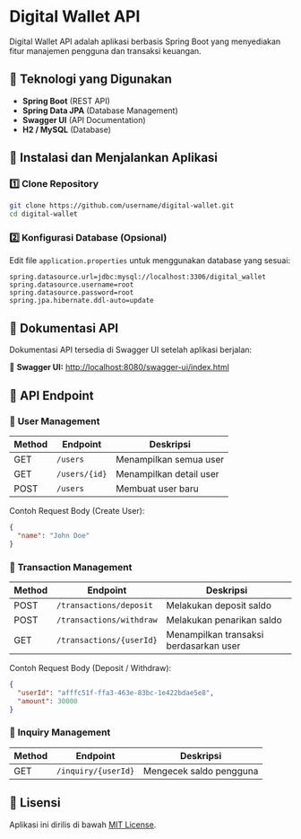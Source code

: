# Digital Wallet API

Digital Wallet API adalah aplikasi berbasis Spring Boot yang menyediakan fitur manajemen pengguna dan transaksi keuangan.

## 🚀 Teknologi yang Digunakan
- **Spring Boot** (REST API)
- **Spring Data JPA** (Database Management)
- **Swagger UI** (API Documentation)
- **H2 / MySQL** (Database)

## 📌 Instalasi dan Menjalankan Aplikasi

### 1️⃣ Clone Repository
```sh
git clone https://github.com/username/digital-wallet.git
cd digital-wallet
```

### 2️⃣ Konfigurasi Database (Opsional)
Edit file `application.properties` untuk menggunakan database yang sesuai:
```properties
spring.datasource.url=jdbc:mysql://localhost:3306/digital_wallet
spring.datasource.username=root
spring.datasource.password=root
spring.jpa.hibernate.ddl-auto=update
```

## 📖 Dokumentasi API
Dokumentasi API tersedia di Swagger UI setelah aplikasi berjalan:

🔗 **Swagger UI:** [http://localhost:8080/swagger-ui/index.html](http://localhost:8080/swagger-ui/index.html)

## 📌 API Endpoint

### 🔹 **User Management**
| Method | Endpoint      | Deskripsi               |
|--------|-------------|--------------------------|
| GET    | `/users`    | Menampilkan semua user  |
| GET    | `/users/{id}` | Menampilkan detail user |
| POST   | `/users`    | Membuat user baru       |

Contoh Request Body (Create User):
```json
{
  "name": "John Doe"
}
```

### 🔹 **Transaction Management**
| Method | Endpoint                 | Deskripsi                 |
|--------|--------------------------|----------------------------|
| POST   | `/transactions/deposit`  | Melakukan deposit saldo  |
| POST   | `/transactions/withdraw` | Melakukan penarikan saldo |
| GET    | `/transactions/{userId}` | Menampilkan transaksi berdasarkan user |

Contoh Request Body (Deposit / Withdraw):
```json
{
  "userId": "afffc51f-ffa3-463e-83bc-1e422bdae5e8",
  "amount": 30000
}
```

### 🔹 **Inquiry Management**
| Method | Endpoint         | Deskripsi                 |
|--------|-----------------|----------------------------|
| GET    | `/inquiry/{userId}` | Mengecek saldo pengguna |

## 📌 Lisensi
Aplikasi ini dirilis di bawah [MIT License](LICENSE).

